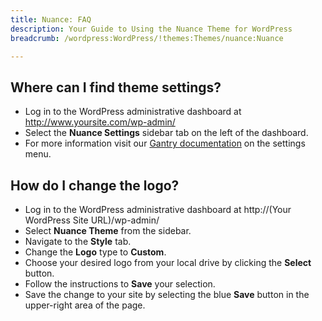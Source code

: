 ```yaml
---
title: Nuance: FAQ
description: Your Guide to Using the Nuance Theme for WordPress
breadcrumb: /wordpress:WordPress/!themes:Themes/nuance:Nuance

---
```


Where can I find theme settings?
-----
* Log in to the WordPress administrative dashboard at http://www.yoursite.com/wp-admin/
* Select the **Nuance Settings** sidebar tab on the left of the dashboard.
* For more information visit our [Gantry documentation][gantry] on the settings menu.

How do I change the logo?
-----

* Log in to the WordPress administrative dashboard at http://(Your WordPress Site URL)/wp-admin/
* Select **Nuance Theme** from the sidebar.
* Navigate to the **Style** tab.
* Change the **Logo** type to **Custom**.
* Choose your desired logo from your local drive by clicking the **Select** button.
* Follow the instructions to **Save** your selection.
* Save the change to your site by selecting the blue **Save** button in the upper-right area of the page.

[gantry]: http://gantry-framework.org/documentation/wordpress/configure/